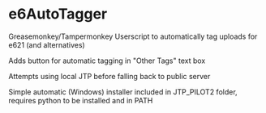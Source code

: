 # e6AutoTagger
Greasemonkey/Tampermonkey Userscript to automatically tag uploads for e621 (and alternatives)

Adds button for automatic tagging in "Other Tags" text box

Attempts using local JTP before falling back to public server

Simple automatic (Windows) installer included in JTP_PILOT2 folder, requires python to be installed and in PATH